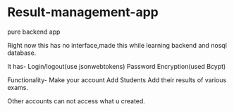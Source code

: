 # Result-management-app
pure  backend app 

Right now this has no interface,made this while learning backend and nosql database.

It has-
Login/logout(use jsonwebtokens)
Password Encryption(used Bcypt)

Functionality-
Make your account 
Add Students
Add their results of various exams.


Other accounts can not access what u created.
